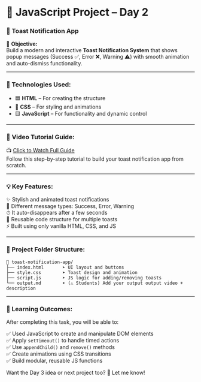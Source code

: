 
# 🚀 JavaScript Project – **Day 2**  
### 🔔 **Toast Notification App**

🎯 **Objective:**  
Build a modern and interactive **Toast Notification System** that shows popup messages (Success ✅, Error ❌, Warning ⚠️) with smooth animation and auto-dismiss functionality.

---

### 🧰 Technologies Used:
- 🟦 **HTML** – For creating the structure  
- 🎨 **CSS** – For styling and animations  
- 🟨 **JavaScript** – For functionality and dynamic control

---

### 🎥 **Video Tutorial Guide:**  
📺 [Click to Watch Full Guide](https://youtu.be/mkNITfM1gm8?si=-yI_j0r2ApYMrl3E)  
Follow this step-by-step tutorial to build your toast notification app from scratch.

---

### 💡 Key Features:
✨ Stylish and animated toast notifications  
🎯 Different message types: Success, Error, Warning  
⏱ It auto-disappears after a few seconds  
🔁 Reusable code structure for multiple toasts  
⚡ Built using only vanilla HTML, CSS, and JS

---

### 📁 Project Folder Structure:
```
📁 toast-notification-app/
├── index.html       ➤ UI layout and buttons
├── style.css        ➤ Toast design and animation
├── script.js        ➤ JS logic for adding/removing toasts
└── output.md        ➤ (⚠️ Students) Add your output output video + description
```

---

### 📌 Learning Outcomes:
After completing this task, you will be able to:

✅ Used JavaScript to create and manipulate DOM elements  
✅ Apply `setTimeout()` to handle timed actions  
✅ Use `appendChild()` and `remove()` methods  
✅ Create animations using CSS transitions  
✅ Build modular, reusable JS functions


Want the Day 3 idea or next project too? 🎯 Let me know!
